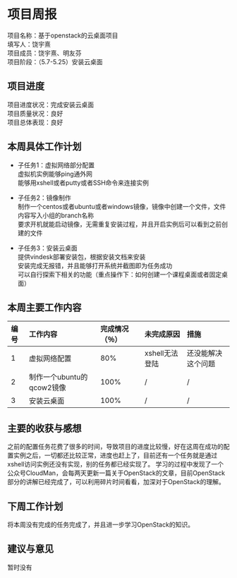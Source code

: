 # 项目周报

项目名称：基于openstack的云桌面项目</br>
填写人：饶宇熹</br>
项目成员：饶宇熹、明友芬</br>
项目阶段：（5.7-5.25）安装云桌面</br>


## 项目进度

项目进度状况：完成安装云桌面</br>
项目质量状况：良好</br>
项目总体表现：良好</br>


## 本周具体工作计划

* 子任务1：虚拟网络部分配置</br>
虚拟机实例能够ping通外网</br>
能够用xshell或者putty或者SSH命令来连接实例</br>

* 子任务2：镜像制作</br>
制作一个centos或者ubuntu或者windows镜像，镜像中创建一个文件，文件内容写入小组的branch名称</br>
要求开机就能启动镜像，无需重复安装过程，并且开启实例后可以看到之前创建的文件</br>

* 子任务3：安装云桌面</br>
提供vindesk部署安装包，根据安装文档来安装</br>
安装完成无报错，并且能够打开系统并截图即为任务成功</br>
可以自行探索下相关的功能（重点操作下：如何创建一个课程桌面或者固定桌面）</br>



## 本周主要工作内容 


| 编号 | 工作内容 | 完成情况（％）| 未完成原因 | 措施
| :-------------- | :------------ | :------------ | :------------ | :------------ |
| 1 | 虚拟网络配置 | 80% | xshell无法登陆 | 还没能解决这个问题 |
| 2 | 制作一个ubuntu的qcow2镜像 | 100% | / | / |
| 3 | 安装云桌面 | 100% | / | / |

## 主要的收获与感想
之前的配置任务花费了很多的时间，导致项目的进度比较慢，好在这周在成功的配置实例之后，一切都还比较正常，进度也赶上了，目前还有一个任务就是通过xshell访问实例还没有实现，别的任务都已经实现了。
学习的过程中发现了一个公众号CloudMan，会每两天更新一篇关于OpenStack的文章，目前OpenStack部分的讲解已经完成了，可以利用碎片时间看看，加深对于OpenStack的理解。

## 下周工作计划
将本周没有完成的任务完成了，并且进一步学习OpenStack的知识。

## 建议与意见
暂时没有



